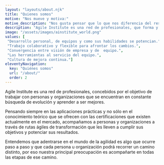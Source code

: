 ```yaml
--- 
layout: "layouts/about.njk" 
title: "Quienes somos"
motive: "Nos mueve y motiva:"
motive_description: "Nos gusta pensar que lo que nos diferencia del resto es que somos pragmáticos y que nos preocupamos de verdad en ayudar a que nuestros clientes logren sus objetivos ."
description: "Agile Institute es una red de profesionales, que forma y acompaña a personas y empresas en procesos de aprendizaje y transformación digital." 
image: "/assets/images/ainstitute_world.png"
values: [
 "Desarrollo personal, de equipos y como sus habilidades se potencian.",
 "Trabajo colaborativo y flexible para afrontar los cambios.",
 "Convergencia entre visión de empresa y de  equipo.",
 "Las herramientas al servicio del equipo.",
 "Cultura de mejora continua."]
eleventyNavigation:
  key: "Quiénes somos"
  url: "/about/"
  order: 2
---
```


Agile Institute es una red de profesionales, concebidos por el objetivo de trabajar con personas y organizaciones que se encuentran en constante búsqueda de evolución y aprender a ser mejores.

Pensando siempre en las aplicaciones prácticas y no sólo en el conocimiento teórico que se ofrecen con las certificaciones que existen actualmente en el mercado, acompañamos a personas y organizaciones a través de rutas ágiles de transformación que les lleven a cumplir sus objetivos y potenciar sus resultados. 

Entendemos que adentrarse en el mundo de la agilidad es algo que ocurre paso a paso y que cada persona u organización podrá recorrer un camino distinto, por eso nuestra principal preocupación es acompañarte en todas las etapas de ese camino.
